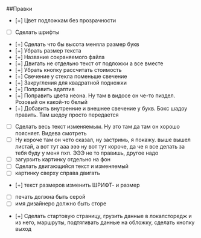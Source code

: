 ##Правки

- [+] Цвет подложкам без прозрачности
- [ ] Сделать шрифты
- [+] Сделать что бы высота меняла размер букв
- [+] Убрать размер текста
- [+] Название сохраняемого файла
- [+] Двигать не отдельно текст от подложки а все вместе
- [+] Убрать кнопку рассчитать стоимость
- [+] Свечение у стекла поменьше свечение
- [+] Закругления для квадратной подножки
- [+] Поправить адаптив
- [+] Поправить цвета неона. Ну там в видосе он че-то пиздел. Розовый он какой-то белый
- [+] Добавить внутренние и внешнее свечение у букв. Бокс шадоу править. Там шедоу просто передается
- [ ] Сделать весь текст изменяемым. Ну это там да там он хорошо поясняет. Видева смотреть
- [ ] Ну короче там он чето сказал, ну застримь, я покажу. выше вышел листай, а вот тут ааа эээ ну вот тут короче, да че я все делать за тебя буду у меня пхп. ЭЭЭ не то правишь, другое надо
- [ ] загурзить картинку отдельно на фон
- [ ] Сделать двигающийся текст и изменяемый
- [ ] картинку сверху справа двигать
- [+] текст размеров изменить ШРИФТ- и размер
- [ ] печать должна быть серой
- [ ] имя дизайнеро должно быть сторе
- [+] Сделать стартовую страницу, грузить данные в локалсторедж и из него, маршруты, подтягивать данные на обложку, сделать кнопку выход
